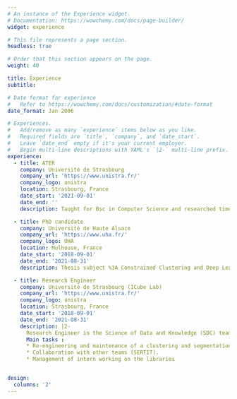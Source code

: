```yaml
---
# An instance of the Experience widget.
# Documentation: https://wowchemy.com/docs/page-builder/
widget: experience

# This file represents a page section.
headless: true

# Order that this section appears on the page.
weight: 40

title: Experience
subtitle:

# Date format for experience
#   Refer to https://wowchemy.com/docs/customization/#date-format
date_format: Jan 2006

# Experiences.
#   Add/remove as many `experience` items below as you like.
#   Required fields are `title`, `company`, and `date_start`.
#   Leave `date_end` empty if it's your current employer.
#   Begin multi-line descriptions with YAML's `|2-` multi-line prefix.
experience:
  - title: ATER
    company: Université de Strasbourg
    company_url: 'https://www.unistra.fr/'
    company_logo: unistra
    location: Strasbourg, France
    date_start: '2021-09-01'
    date_end: ''
    description: Taught for Bsc in Computer Science and researched time series clustering.

  - title: PhD candidate
    company: Université de Haute Alsace
    company_url: 'https://www.uha.fr/'
    company_logo: UHA
    location: Mulhouse, France
    date_start: '2018-09-01'
    date_end: '2021-08-31'
    description: Thesis subject %3A Constrained Clustering and Deep Learning for time series analysis \- applied to incremental approaches and remote sensing time series

  - title: Research Engineer
    company: Université de Strasbourg (ICube Lab)
    company_url: 'https://www.unistra.fr/'
    company_logo: unistra
    location: Strasbourg, France
    date_start: '2018-09-01'
    date_end: '2021-08-31'
    description: |2-
      Research Engineer in the Science of Data and Knowledge (SDC) team at the ICube research laboratory.    
      Main tasks :
      * Re-engineering and maintenance of a clustering and segmentation libraries on remote-sensing images.
      * Collaboration with other teams (SERTIT).
      * Management of intern working on the libraries


design:
  columns: '2'
---
```

